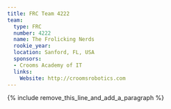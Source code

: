 ```yaml
---
title: FRC Team 4222
team:
  type: FRC
  number: 4222
  name: The Frolicking Nerds
  rookie_year:
  location: Sanford, FL, USA
  sponsors:
  - Crooms Academy of IT
  links:
    Website: http://croomsrobotics.com
---
```


{% include remove_this_line_and_add_a_paragraph %}